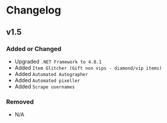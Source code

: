# Changelog

## v1.5

### Added or Changed
- Upgraded `.NET Framework to 4.8.1`
- Added `Item Glitcher (Gift non vips - diamond/vip items)`
- Added `Automated Autographer`
- Added `Automated pixeller`
- Added `Scrape usernames`


### Removed

- N/A
